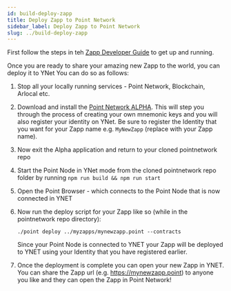 ```yaml
---
id: build-deploy-zapp
title: Deploy Zapp to Point Network
sidebar_label: Deploy Zapp to Point Network
slug: ../build-deploy-zapp
---
```


First follow the steps in teh [Zapp Developer Guide](./build-zapp-developer-guide) to get up and running.

Once you are ready to share your amazing new Zapp to the world, you can deploy it to YNet You can do so as follows:
 
1. Stop all your locally running services - Point Network, Blockchain, Arlocal etc.
1. Download and install the [Point Network ALPHA](https://pointnetwork.io/download). This will step you through the process of creating your own mnemonic keys and you will also register your identity on YNet. Be sure to register the Identity that you want for your Zapp name e.g. `MyNewZapp` (replace with your Zapp name).
1. Now exit the Alpha application and return to your cloned pointnetwork repo
1. Start the Point Node in YNet mode from the cloned pointnetwork repo folder by running `npm run build && npm run start`
1. Open the Point Browser - which connects to the Point Node that is now connected in YNET
1. Now run the deploy script for your Zapp like so (while in the pointnetwork repo directory):

    ```
    ./point deploy ../myzapps/mynewzapp.point --contracts
    ```

    Since your Point Node is connected to YNET your Zapp will be deployed to YNET using your Identity that you have registered earlier.
    
1. Once the deployment is complete you can open your new Zapp in YNET. You can share the Zapp url (e.g. https://mynewzapp.point) to anyone you like and they can open the Zapp in Point Network!